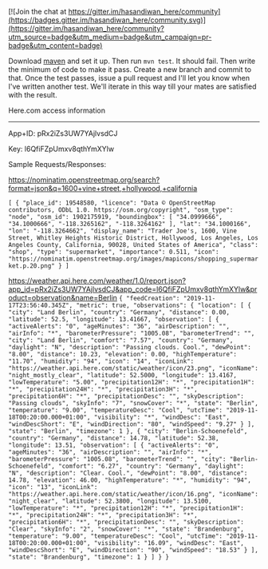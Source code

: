 
[![Join the chat at https://gitter.im/hasandiwan_here/community](https://badges.gitter.im/hasandiwan_here/community.svg)](https://gitter.im/hasandiwan_here/community?utm_source=badge&utm_medium=badge&utm_campaign=pr-badge&utm_content=badge)

Download [maven](https://maven.apache.org) and set it up. Then run `mvn test`. It should fail. Then write the minimum of code to make it pass. Create a new branch and commit to that. Once the test passes, issue a pull request and I'll let you know when I've written another test. We'll iterate in this way till your mates are satisfied with the result.

Here.com access information
_______

App+ID: pRx2iZs3UW7YAjlvsdCJ

Key: l6QfiFZpUmxv8qthYmXYlw

Sample Requests/Responses:

https://nominatim.openstreetmap.org/search?format=json&q=1600+vine+street,+hollywood,+california

`
[
    {
        "place_id": 19548580,
        "licence": "Data © OpenStreetMap contributors, ODbL 1.0. https://osm.org/copyright",
        "osm_type": "node",
        "osm_id": 1902175919,
        "boundingbox": [
            "34.0999666",
            "34.1000666",
            "-118.3265162",
            "-118.3264162"
        ],
        "lat": "34.1000166",
        "lon": "-118.3264662",
        "display_name": "Trader Joe's, 1600, Vine Street, Whitley Heights Historic District, Hollywood, Los Angeles, Los Angeles County, California, 90028, United States of America",
        "class": "shop",
        "type": "supermarket",
        "importance": 0.511,
        "icon": "https://nominatim.openstreetmap.org/images/mapicons/shopping_supermarket.p.20.png"
    }
]
`

https://weather.api.here.com/weather/1.0/report.json?app_id=pRx2iZs3UW7YAjlvsdCJ&app_code=l6QfiFZpUmxv8qthYmXYlw&product=observation&name=Berlin
`
{
  "feedCreation": "2019-11-17T23:56:40.345Z",
  "metric": true,
  "observations": {
    "location": [
      {
        "city": "Land Berlin",
        "country": "Germany",
        "distance": 0.00,
        "latitude": 52.5,
        "longitude": 13.41667,
        "observation": [
          {
            "activeAlerts": "0",
            "ageMinutes": "36",
            "airDescription": "",
            "airInfo": "*",
            "barometerPressure": "1005.08",
            "barometerTrend": "",
            "city": "Land Berlin",
            "comfort": "7.57",
            "country": "Germany",
            "daylight": "N",
            "description": "Passing clouds. Cool.",
            "dewPoint": "8.00",
            "distance": 10.23,
            "elevation": 0.00,
            "highTemperature": "11.70",
            "humidity": "94",
            "icon": "14",
            "iconLink": "https://weather.api.here.com/static/weather/icon/23.png",
            "iconName": "night_mostly_clear",
            "latitude": 52.5000,
            "longitude": 13.4167,
            "lowTemperature": "5.00",
            "precipitation12H": "*",
            "precipitation1H": "*",
            "precipitation24H": "*",
            "precipitation3H": "*",
            "precipitation6H": "*",
            "precipitationDesc": "",
            "skyDescription": "Passing clouds",
            "skyInfo": "7",
            "snowCover": "*",
            "state": "Berlin",
            "temperature": "9.00",
            "temperatureDesc": "Cool",
            "utcTime": "2019-11-18T00:20:00.000+01:00",
            "visibility": "*",
            "windDesc": "East",
            "windDescShort": "E",
            "windDirection": "80",
            "windSpeed": "9.27"
          }
        ],
        "state": "Berlin",
        "timezone": 1
      },
      {
        "city": "Berlin-Schoenefeld",
        "country": "Germany",
        "distance": 14.78,
        "latitude": 52.38,
        "longitude": 13.51,
        "observation": [
          {
            "activeAlerts": "0",
            "ageMinutes": "36",
            "airDescription": "",
            "airInfo": "*",
            "barometerPressure": "1005.08",
            "barometerTrend": "",
            "city": "Berlin-Schoenefeld",
            "comfort": "6.27",
            "country": "Germany",
            "daylight": "N",
            "description": "Clear. Cool.",
            "dewPoint": "8.00",
            "distance": 14.78,
            "elevation": 46.00,
            "highTemperature": "*",
            "humidity": "94",
            "icon": "13",
            "iconLink": "https://weather.api.here.com/static/weather/icon/16.png",
            "iconName": "night_clear",
            "latitude": 52.3800,
            "longitude": 13.5100,
            "lowTemperature": "*",
            "precipitation12H": "*",
            "precipitation1H": "*",
            "precipitation24H": "*",
            "precipitation3H": "*",
            "precipitation6H": "*",
            "precipitationDesc": "",
            "skyDescription": "Clear",
            "skyInfo": "2",
            "snowCover": "*",
            "state": "Brandenburg",
            "temperature": "9.00",
            "temperatureDesc": "Cool",
            "utcTime": "2019-11-18T00:20:00.000+01:00",
            "visibility": "16.09",
            "windDesc": "East",
            "windDescShort": "E",
            "windDirection": "90",
            "windSpeed": "18.53"
          }
        ],
        "state": "Brandenburg",
        "timezone": 1
      }
    ]
  }
}
`
